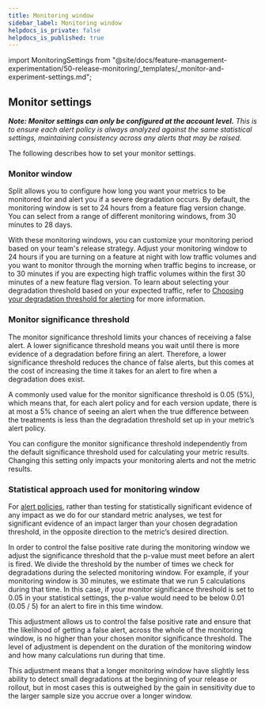 ```yaml
---
title: Monitoring window
sidebar_label: Monitoring window
helpdocs_is_private: false
helpdocs_is_published: true
---
```


import MonitoringSettings from "@site/docs/feature-management-experimentation/50-release-monitoring/_templates/_monitor-and-experiment-settings.md";

<MonitoringSettings />

## Monitor settings

___Note: Monitor settings can only be configured at the account level.___ _This is to ensure each alert policy is always analyzed against the same statistical settings, maintaining consistency across any alerts that may be raised._

The following describes how to set your monitor settings.

### Monitor window

Split allows you to configure how long you want your metrics to be monitored for and alert you if a severe degradation occurs. By default, the monitoring window is set to 24 hours from a feature flag version change. You can select from a range of different monitoring windows, from 30 minutes to 28 days.

With these monitoring windows, you can customize your monitoring period based on your team's release strategy. Adjust your monitoring window to 24 hours if you are turning on a feature at night with low traffic volumes and you want to monitor through the morning when traffic begins to increase, or to 30 minutes if you are expecting high traffic volumes within the first 30 minutes of a new feature flag version. To learn about selecting your degradation threshold based on your expected traffic, refer to [Choosing your degradation threshold for alerting](https://help.split.io/hc/en-us/articles/360030908431) for more information.

### Monitor significance threshold

The monitor significance threshold limits your chances of receiving a false alert. A lower significance threshold means you wait until there is more evidence of a degradation before firing an alert. Therefore, a lower significance threshold reduces the chance of false alerts, but this comes at the cost of increasing the time it takes for an alert to fire when a degradation does exist.

A commonly used value for the monitor significance threshold is 0.05 (5%), which means that, for each alert policy and for each version update, there is at most a 5% chance of seeing an alert when the true difference between the treatments is less than the degradation threshold set up in your metric’s alert policy.

You can configure the monitor significance threshold independently from the default significance threshold used for calculating your metric results. Changing this setting only impacts your monitoring alerts and not the metric results.

### Statistical approach used for monitoring window

For [alert policies](https://help.split.io/hc/en-us/articles/19832312225293-Configuring-metric-alerting), rather than testing for statistically significant evidence of any impact as we do for our standard metric analyses, we test for significant evidence of an impact larger than your chosen degradation threshold, in the opposite direction to the metric’s desired direction.

In order to control the false positive rate during the monitoring window we adjust the significance threshold that the p-value must meet before an alert is fired. We divide the threshold by the number of times we check for degradations during the selected monitoring window. For example, if your monitoring window is 30 minutes, we estimate that we run 5 calculations during that time. In this case, if your monitor significance threshold is set to 0.05 in your statistical settings, the p-value would need to be below 0.01 (0.05 / 5) for an alert to fire in this time window.

This adjustment allows us to control the false positive rate and ensure that the likelihood of getting a false alert, across the whole of the monitoring window, is no higher than your chosen monitor significance threshold. The level of adjustment is dependent on the duration of the monitoring window and how many calculations run during that time.

This adjustment means that a longer monitoring window have slightly less ability to detect small degradations at the beginning of your release or rollout, but in most cases this is outweighed by the gain in sensitivity due to the larger sample size you accrue over a longer window.
